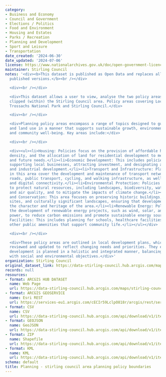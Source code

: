```yaml
---
category:
- Business and Economy
- Council and Government
- Elections / Politics
- Food and Environment
- Housing and Estates
- Parks / Recreation
- Planning and Development
- Sport and Leisure
- Transportation
date_created: '2024-06-30'
date_updated: '2024-07-06'
license: https://www.nationalarchives.gov.uk/doc/open-government-licence/version/3/
maintainer: Stirling Council
notes: '<div><b>This dataset is published as Open Data and replaces all previously
  published versions.</b><br /></div>

  <div><br /></div>

  <div>This dataset allows a user to view, analyse the two policy areas that exist
  clipped (within) the Stirling Council area. Policy areas covering Loch Lomond and
  Trossachs National Park and Stirling Council.</div>

  <div><br /></div>

  <div>Planning policy areas encompass a range of topics designed to guide development
  and land use in a manner that supports sustainable growth, environmental protection,
  and community well-being. Key areas include:</div>

  <div><br /></div>

  <div><ul><li>Housing: Policies focus on the provision of affordable housing, housing
  density, and the allocation of land for residential development to meet current
  and future needs.</li><li>Economic Development: This includes policies aimed at
  supporting local businesses, attracting investment, and designating areas for commercial
  and industrial development.</li><li>Transport and Infrastructure: Planning policies
  in this area cover the development and maintenance of transport networks, including
  roads, public transport, cycling, and walking infrastructure, as well as utilities
  and digital connectivity.</li><li>Environmental Protection: Policies are designed
  to protect natural resources, including landscapes, biodiversity, water quality,
  and air quality, and to mitigate the impacts of climate change.</li><li>Heritage
  and Conservation: This area focuses on preserving historic buildings, archaeological
  sites, and culturally significant landscapes, ensuring that development respects
  the character and heritage of the area.</li><li>Renewable Energy: Policies support
  the development of renewable energy projects, such as wind, solar, and hydroelectric
  power, to reduce carbon emissions and promote sustainable energy sources.</li><li>Community
  Facilities: This includes planning for schools, healthcare facilities, parks, and
  other public amenities that support community life.</li></ul></div>

  <div><br /></div>

  <div>These policy areas are outlined in local development plans, which are periodically
  reviewed and updated to reflect changing needs and priorities. They ensure that
  development is planned in a holistic and integrated manner, balancing economic growth
  with social and environmental objectives.</div>'
organization: Stirling Council
original_dataset_link: https://data-stirling-council.hub.arcgis.com/maps/stirling-council::planning-stirling-council-area-planning-policy-boundaries
records: null
resources:
- format: ARCGIS HUB DATASET
  name: Web Page
  url: https://data-stirling-council.hub.arcgis.com/maps/stirling-council::planning-stirling-council-area-planning-policy-boundaries
- format: ARCGIS GEOSERVICE
  name: Esri REST
  url: https://services-eu1.arcgis.com/cECIr59LclpO818r/arcgis/rest/services/stirling_council_area_planning_policy_boundaries/FeatureServer/12
- format: CSV
  name: CSV
  url: https://data-stirling-council.hub.arcgis.com/api/download/v1/items/8fe065def74b4c78951ab67c1e374d2d/csv?layers=12
- format: GEOJSON
  name: GeoJSON
  url: https://data-stirling-council.hub.arcgis.com/api/download/v1/items/8fe065def74b4c78951ab67c1e374d2d/geojson?layers=12
- format: ZIP
  name: Shapefile
  url: https://data-stirling-council.hub.arcgis.com/api/download/v1/items/8fe065def74b4c78951ab67c1e374d2d/shapefile?layers=12
- format: KML
  name: KML
  url: https://data-stirling-council.hub.arcgis.com/api/download/v1/items/8fe065def74b4c78951ab67c1e374d2d/kml?layers=12
schema: default
title: Planning - stirling council area planning policy boundaries
---
```

